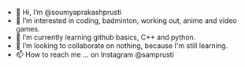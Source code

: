 - 👋 Hi, I’m @soumyaprakashprusti
- 👀 I’m interested in coding, badminton, working out, anime and video games.
- 🌱 I’m currently learning github basics, C++ and python.
- 💞️ I’m looking to collaborate on nothing, because I'm still learning.
- 📫 How to reach me ... on Instagram @samprusti

<!---
soumyaprakashprusti/soumyaprakashprusti is a ✨ special ✨ repository because its `README.md` (this file) appears on your GitHub profile.
You can click the Preview link to take a look at your changes.
--->
